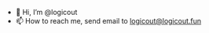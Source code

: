 - 👋 Hi, I’m @logicout
- 📫 How to reach me, send email to logicout@logicout.fun

<!---
qwert-f/qwert-f is a ✨ special ✨ repository because its `README.md` (this file) appears on your GitHub profile.
You can click the Preview link to take a look at your changes.
--->
